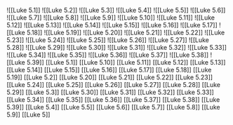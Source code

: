 ![[Luke 5.1]]
![[Luke 5.2]]
![[Luke 5.3]]
![[Luke 5.4]]
![[Luke 5.5]]
![[Luke 5.6]]
![[Luke 5.7]]
![[Luke 5.8]]
![[Luke 5.9]]
![[Luke 5.10]]
![[Luke 5.11]]
![[Luke 5.12]]
![[Luke 5.13]]
![[Luke 5.14]]
![[Luke 5.15]]
![[Luke 5.16]]
![[Luke 5.17]]
![[Luke 5.18]]
![[Luke 5.19]]
![[Luke 5.20]]
![[Luke 5.21]]
![[Luke 5.22]]
![[Luke 5.23]]
![[Luke 5.24]]
![[Luke 5.25]]
![[Luke 5.26]]
![[Luke 5.27]]
![[Luke 5.28]]
![[Luke 5.29]]
![[Luke 5.30]]
![[Luke 5.31]]
![[Luke 5.32]]
![[Luke 5.33]]
![[Luke 5.34]]
![[Luke 5.35]]
![[Luke 5.36]]
![[Luke 5.37]]
![[Luke 5.38]]
![[Luke 5.39]]
[[Luke 5.1]]
[[Luke 5.10]]
[[Luke 5.11]]
[[Luke 5.12]]
[[Luke 5.13]]
[[Luke 5.14]]
[[Luke 5.15]]
[[Luke 5.16]]
[[Luke 5.17]]
[[Luke 5.18]]
[[Luke 5.19]]
[[Luke 5.2]]
[[Luke 5.20]]
[[Luke 5.21]]
[[Luke 5.22]]
[[Luke 5.23]]
[[Luke 5.24]]
[[Luke 5.25]]
[[Luke 5.26]]
[[Luke 5.27]]
[[Luke 5.28]]
[[Luke 5.29]]
[[Luke 5.3]]
[[Luke 5.30]]
[[Luke 5.31]]
[[Luke 5.32]]
[[Luke 5.33]]
[[Luke 5.34]]
[[Luke 5.35]]
[[Luke 5.36]]
[[Luke 5.37]]
[[Luke 5.38]]
[[Luke 5.39]]
[[Luke 5.4]]
[[Luke 5.5]]
[[Luke 5.6]]
[[Luke 5.7]]
[[Luke 5.8]]
[[Luke 5.9]]
[[Luke 5]]
